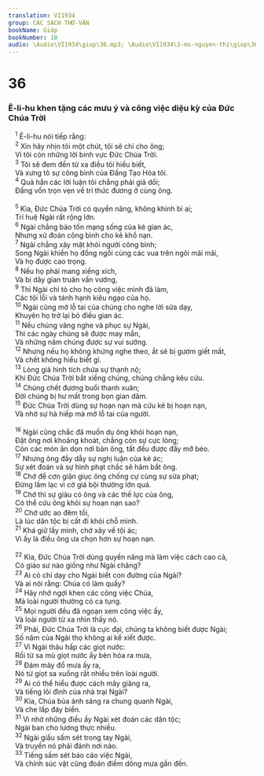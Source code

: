 ```yaml
---
translation: VI1934
group: CÁC SÁCH THƠ-VĂN
bookName: Gióp 
bookNumber: 18
audio: \Audio\VI1934\giop\36.mp3; \Audio\VI1934\1-ms-nguyen-thi\giop\36.mp3
---
```


<div class="title"><h1>36</h1><h3>Ê-li-hu khen tặng các mưu ý và công việc diệu kỳ của Đức Chúa Trời</h3></div>
<span class="verse giop_36_1"> <sup>1</sup> Ê-li-hu nói tiếp rằng: <br/></span>
<span class="verse giop_36_2"> <sup>2</sup> Xin hãy nhịn tôi một chút, tôi sẽ chỉ cho ông; <br/> Vì tôi còn những lời binh vực Đức Chúa Trời. <br/></span>
<span class="verse giop_36_3"> <sup>3</sup> Tôi sẽ đem đến từ xa điều tôi hiểu biết, <br/> Và xưng tỏ sự công bình của Đấng Tạo Hóa tôi. <br/></span>
<span class="verse giop_36_4"> <sup>4</sup> Quả hẳn các lời luận tôi chẳng phải giả dối; <br/> Đấng vốn trọn vẹn về trí thức đương ở cùng ông. <br/> <br/></span>
<span class="verse giop_36_5"> <sup>5</sup> Kìa, Đức Chúa Trời có quyền năng, không khinh bỉ ai; <br/> Trí huệ Ngài rất rộng lớn. <br/></span>
<span class="verse giop_36_6"> <sup>6</sup> Ngài chẳng bảo tồn mạng sống của kẻ gian ác, <br/> Nhưng xử đoán công bình cho kẻ khổ nạn. <br/></span>
<span class="verse giop_36_7"> <sup>7</sup> Ngài chẳng xây mặt khỏi người công bình; <br/> Song Ngài khiến họ đồng ngồi cùng các vua trên ngôi mãi mãi, <br/> Và họ được cao trọng. <br/></span>
<span class="verse giop_36_8"> <sup>8</sup> Nếu họ phải mang xiềng xích, <br/> Và bị dây gian truân vấn vướng, <br/></span>
<span class="verse giop_36_9"> <sup>9</sup> Thì Ngài chỉ tỏ cho họ công việc mình đã làm, <br/> Các tội lỗi và tánh hạnh kiêu ngạo của họ. <br/></span>
<span class="verse giop_36_10"> <sup>10</sup> Ngài cũng mở lỗ tai của chúng cho nghe lời sửa dạy, <br/> Khuyên họ trở lại bỏ điều gian ác. <br/></span>
<span class="verse giop_36_11"> <sup>11</sup> Nếu chúng vâng nghe và phục sự Ngài, <br/> Thì các ngày chúng sẽ được may mắn, <br/> Và những năm chúng được sự vui sướng. <br/></span>
<span class="verse giop_36_12"> <sup>12</sup> Nhưng nếu họ không khứng nghe theo, ắt sẽ bị gươm giết mất, <br/> Và chết không hiểu biết gì. <br/></span>
<span class="verse giop_36_13"> <sup>13</sup> Lòng giả hình tích chứa sự thạnh nộ; <br/> Khi Đức Chúa Trời bắt xiềng chúng, chúng chẳng kêu cứu. <br/></span>
<span class="verse giop_36_14"> <sup>14</sup> Chúng chết đương buổi thanh xuân; <br/> Đời chúng bị hư mất trong bọn gian dâm. <br/></span>
<span class="verse giop_36_15"> <sup>15</sup> Đức Chúa Trời dùng sự hoạn nạn mà cứu kẻ bị hoạn nạn, <br/> Và nhờ sự hà hiếp mà mở lỗ tai của người. <br/> <br/></span>
<span class="verse giop_36_16"> <sup>16</sup> Ngài cũng chắc đã muốn dụ ông khỏi hoạn nạn, <br/> Đặt ông nơi khoảng khoát, chẳng còn sự cực lòng; <br/> Còn các món ăn dọn nơi bàn ông, tất đều được đầy mỡ béo. <br/></span>
<span class="verse giop_36_17"> <sup>17</sup> Nhưng ông đầy dẫy sự nghị luận của kẻ ác; <br/> Sự xét đoán và sự hình phạt chắc sẽ hãm bắt ông. <br/></span>
<span class="verse giop_36_18"> <sup>18</sup> Chớ để cơn giận giục ông chống cự cùng sự sửa phạt; <br/> Đừng lầm lạc vì cớ giá bội thường lớn quá. <br/></span>
<span class="verse giop_36_19"> <sup>19</sup> Chớ thì sự giàu có ông và các thế lực của ông, <br/> Có thể cứu ông khỏi sự hoạn nạn sao? <br/></span>
<span class="verse giop_36_20"> <sup>20</sup> Chớ ước ao đêm tối, <br/> Là lúc dân tộc bị cất đi khỏi chỗ mình. <br/></span>
<span class="verse giop_36_21"> <sup>21</sup> Khá giữ lấy mình, chớ xây về tội ác; <br/> Vì ấy là điều ông ưa chọn hơn sự hoạn nạn. <br/> <br/></span>
<span class="verse giop_36_22"> <sup>22</sup> Kìa, Đức Chúa Trời dùng quyền năng mà làm việc cách cao cả, <br/> Có giáo sư nào giống như Ngài chăng? <br/></span>
<span class="verse giop_36_23"> <sup>23</sup> Ai có chỉ dạy cho Ngài biết con đường của Ngài? <br/> Và ai nói rằng: Chúa có làm quấy? <br/></span>
<span class="verse giop_36_24"> <sup>24</sup> Hãy nhớ ngợi khen các công việc Chúa, <br/> Mà loài người thường có ca tụng. <br/></span>
<span class="verse giop_36_25"> <sup>25</sup> Mọi người đều đã ngoạn xem công việc ấy, <br/> Và loài người từ xa nhìn thấy nó. <br/></span>
<span class="verse giop_36_26"> <sup>26</sup> Phải, Đức Chúa Trời là cực đại, chúng ta không biết được Ngài; <br/> Số năm của Ngài thọ không ai kể xiết được. <br/></span>
<span class="verse giop_36_27"> <sup>27</sup> Vì Ngài thâu hấp các giọt nước: <br/> Rồi từ sa mù giọt nước ấy bèn hóa ra mưa, <br/></span>
<span class="verse giop_36_28"> <sup>28</sup> Đám mây đổ mưa ấy ra, <br/> Nó từ giọt sa xuống rất nhiều trên loài người. <br/></span>
<span class="verse giop_36_29"> <sup>29</sup> Ai có thể hiểu được cách mây giăng ra, <br/> Và tiếng lôi đình của nhà trại Ngài? <br/></span>
<span class="verse giop_36_30"> <sup>30</sup> Kìa, Chúa bủa ánh sáng ra chung quanh Ngài, <br/> Và che lấp đáy biển. <br/></span>
<span class="verse giop_36_31"> <sup>31</sup> Vì nhờ những điều ấy Ngài xét đoán các dân tộc; <br/> Ngài ban cho lương thực nhiều. <br/></span>
<span class="verse giop_36_32"> <sup>32</sup> Ngài giấu sấm sét trong tay Ngài, <br/> Và truyền nó phải đánh nơi nào. <br/></span>
<span class="verse giop_36_33"> <sup>33</sup> Tiếng sấm sét báo cáo việc Ngài, <br/> Và chính súc vật cũng đoán điềm dông mưa gần đến. <br/></span>
